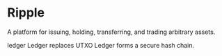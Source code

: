 # Ripple

A platform for issuing, holding, transferring, and trading arbitrary assets.

ledger
Ledger replaces UTXO
Ledger forms a secure hash chain.
